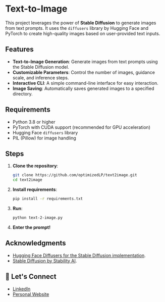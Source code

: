 # Text-to-Image 

This project leverages the power of **Stable Diffusion** to generate images from text prompts. It uses the `diffusers` library by Hugging Face and PyTorch to create high-quality images based on user-provided text inputs.

## Features

- **Text-to-Image Generation**: Generate images from text prompts using the Stable Diffusion model.
- **Customizable Parameters**: Control the number of images, guidance scale, and inference steps.
- **Interactive CLI**: A simple command-line interface for easy interaction.
- **Image Saving**: Automatically saves generated images to a specified directory.

## Requirements

- Python 3.8 or higher
- PyTorch with CUDA support (recommended for GPU acceleration)
- Hugging Face `diffusers` library
- PIL (Pillow) for image handling

## Steps

1. **Clone the repository**:
   ```bash
   git clone https://github.com/optimizedLP/text2image.git
   cd text2image

2. **Install requirements**:
    ```bash
    pip install -r requirements.txt

3. **Run**:
    ```bash
    python text-2-image.py

4. **Enter the prompt!**


## Acknowledgments
* [Hugging Face Diffusers for the Stable Diffusion implementation](https://huggingface.co/docs/hub/en/diffusers).
* [Stable Diffusion by Stability AI](https://stability.ai/).


## 🤝 Let's Connect

- [LinkedIn](https://www.linkedin.com/in/dpjani)
- [Personal Website](https://www.dpjani.github.io)
